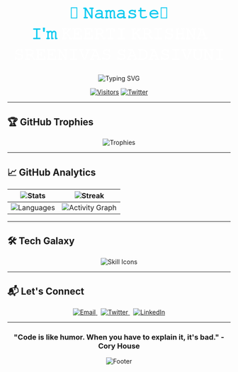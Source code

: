 <h1 align="center" style="font-family: 'Segoe UI', Tahoma, Geneva, Verdana, sans-serif; color: #0DCAF0; font-size: 2.5em;">
  🙏 𝙽𝚊𝚖𝚊𝚜𝚝𝚎🙏<br> 𝙸'𝚖 <span style="color: #FFFFFF;">𝙺𝙴𝙴𝚁𝚃𝙸 𝙺𝚁𝙸𝚂𝙷𝙽𝙰 𝚂𝚁𝙴𝙴𝙽𝙸𝚅𝙰𝚂 𝚂𝙰𝙳𝙰𝚂𝙸𝚅𝚄𝙽𝙸</span>
</h1>



<div align="center">
  <img src="https://readme-typing-svg.herokuapp.com?font=Fira+Code&size=22&pause=1000&color=FFFFFF&center=true&vCenter=true&width=600&lines=🚀+Aspiring+Full+Stack+Developer;🧠+Passionate+about+Tech+and+Innovation;👨‍💻+Building+Projects+that+Solve+Real+Problems;💡+Creative+Thinker+%7C+Problem+Solver;🌐+Exploring+the+World+of+Web+and+AI&background=0000FF00" alt="Typing SVG" />


  [![Visitors](https://komarev.com/ghpvc/?username=krishna040705&label=Profile+Views&color=00FF00&style=flat-square)]()
  [![Twitter](https://img.shields.io/twitter/follow/keertikrishnas?style=social)](https://twitter.com/keertikrishnas)

</div>

---

## 🏆 **GitHub Trophies**
<div align="center">
  
  ![Trophies](https://github-profile-trophy.vercel.app/?username=krishna040705&theme=onedark&no-frame=true&column=4&margin-w=15&margin-h=15)

</div>

---



## 📈 **GitHub Analytics**
<div align="center">
  
  | ![Stats](https://github-readme-stats.vercel.app/api?username=krishna040705&show_icons=true&theme=radical&hide_border=true&include_all_commits=true) | ![Streak](https://streak-stats.demolab.com?user=krishna040705&theme=radical&hide_border=true) |
  |---|---|
  | ![Languages](https://github-readme-stats.vercel.app/api/top-langs/?username=krishna040705&layout=compact&theme=radical&hide_border=true) | ![Activity Graph](https://github-readme-activity-graph.vercel.app/graph?username=krishna040705&theme=react-dark&hide_border=true) |

</div>

---


## 🛠 **Tech Galaxy**
<p align="center">
  <img src="https://skillicons.dev/icons?i=html,css,js,java,php,mysql,bootstrap,react,git,github,vscode&theme=dark" alt="Skill Icons"/>
</p>

---


## 📬 Let's Connect


<p align="center">
  <a href="mailto:keertikrishnasreenivas@gmail.com" target="_blank">
    <img src="https://img.shields.io/badge/Email-Me-D14836?style=for-the-badge&logo=gmail&logoColor=white" alt="Email" />
  </a>
  &nbsp;
  <a href="https://twitter.com/keertikrishnas" target="_blank">
    <img src="https://img.shields.io/badge/Follow_on_Twitter-1DA1F2?style=for-the-badge&logo=twitter&logoColor=white" alt="Twitter" />
  </a>
  &nbsp;
  <a href="https://linkedin.com/in/keerti-krishna-sreenivas-s-96514227b" target="_blank">
    <img src="https://img.shields.io/badge/Connect_on_LinkedIn-0077B5?style=for-the-badge&logo=linkedin&logoColor=white" alt="LinkedIn" />
  </a>
</p>


---

<div align="center">
  
  ### "Code is like humor. When you have to explain it, it's bad." - Cory House
  
  ![Footer](https://capsule-render.vercel.app/api?type=waving&color=gradient&height=100&section=footer)

</div>
